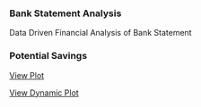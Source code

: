 ### Bank Statement Analysis
Data Driven Financial Analysis of Bank Statement
### Potential Savings
[View Plot](bank-statement/dynamic_barplot.html)

[View Dynamic Plot]([https://aeryllvon.github.io/portfolio-website/dynamic_barplot.html])


